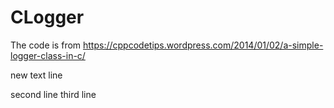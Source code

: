 # CLogger

The code is from https://cppcodetips.wordpress.com/2014/01/02/a-simple-logger-class-in-c/

new text line

second line
third line
